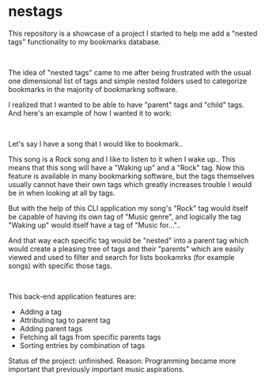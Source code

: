 # nestags
This repository is a showcase of a project I started to help me add a "nested tags" functionality to my bookmarks database.⠀

⠀

The idea of "nested tags" came to me after being frustrated with the usual one dimensional list of tags and simple nested folders used to categorize bookmarks in the majority of bookmarkng software.

I realized that I wanted to be able to have "parent" tags and "child" tags. And here's an example of how I wanted it to work:
⠀

⠀

Let's say I have a song that I would like to bookmark..

This song is a Rock song and I like to listen to it when I wake up..
This means that this song will have a "Waking up" and a "Rock" tag. Now this feature is available in many bookmarking software, but the tags themselves usually cannot have their own tags which greatly increases trouble I would be in when looking at all by tags.

But with the help of this CLI application my song's "Rock" tag would itself be capable of having its own tag of "Music genre", and logically the tag "Waking up" would itself have a tag of "Music for..."..

And that way each specific tag would be "nested" into a parent tag which would create a pleasing tree of tags and their "parents" which are easily viewed and used to filter and search for lists bookamrks (for example songs) with specific those tags.
⠀

⠀

This back-end application features are:
- Adding a tag
- Attributing tag to parent tag
- Adding parent tags
- Fetching all tags from specific parents tags
- Sorting entries by combination of tags

Status of the project: unfinished.
Reason: Programming became more important that previously important music aspirations.
